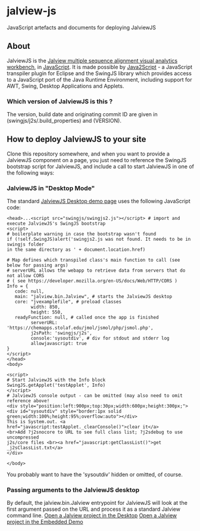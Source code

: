 # jalview-js
JavaScript artefacts and documents for deploying JalviewJS

## About
JalviewJS is the [Jalview multiple sequence alignment visual analytics workbench](https://www.jalview.org), in [JavaScript](https://www.jalview.org/jalview-js/). It is made possible by [Java2Script](https://github.com/java2script/java2script) - a JavaScript transpiler plugin for Eclipse and the SwingJS library which provides access to a JavaScript port of the Java Runtime Environment, including support for AWT, Swing, Desktop Applications and Applets. 

### Which version of JalviewJS is this ?

The version, build date and originating commit ID are given in (swingjs/j2s/.build_properties) and (VERSION).  
## How to deploy JalviewJS to your site
Clone this repository somewhere, and when you want to provide a JalviewJS component on a page, you just need to reference the SwingJS bootstrap script for JalviewJS, and include a call to start JalviewJS in one of the following ways:

### JalviewJS in "Desktop Mode"
The standard [JalviewJS Desktop demo page](JalviewJS.html) uses the following JavaScript code:
```
<head>...<script src="swingjs/swingjs2.js"></script> # import and execute JalviewJS's SwingJS bootstrap
<script>
# boilerplate warning in case the bootstrap wasn't found
if (!self.SwingJS)alert('swingjs2.js was not found. It needs to be in swingjs folder 
in the same directory as ' + document.location.href)

# Map defines which transpiled class's main function to call (see below for passing args)
# serverURL allows the webapp to retrieve data from servers that do not allow CORS
# ( see https://developer.mozilla.org/en-US/docs/Web/HTTP/CORS )
Info = {
   code: null,
   main: "jalview.bin.Jalview", # starts the JalviewJS desktop
   core: "jvexamplefile", # preload classes
         width: 850,
         height: 550,
   readyFunction: null, # called once the app is finished
         serverURL: 'https://chemapps.stolaf.edu/jmol/jsmol/php/jsmol.php',
         j2sPath: 'swingjs/j2s', 
         console:'sysoutdiv', # div for stdout and stderr log
         allowjavascript: true
}
</script>
</head>
<body>

<script>
# Start JalviewJS with the Info block
SwingJS.getApplet('testApplet', Info)
</script>
# JalviewJS console output - can be omitted (may also need to omit reference above! 
<div style="position:left:900px;top:30px;width:600px;height:300px;">
<div id="sysoutdiv" style="border:1px solid 
green;width:100%;height:95%;overflow:auto"></div>
This is System.out. <a href="javascript:testApplet._clearConsole()">clear it</a> 
<br>Add ?j2snocore to URL to see full class list; ?j2sdebug to use uncompressed 
j2s/core files <br><a href="javascript:getClassList()">get _j2sClassList.txt</a>
</div>

</body>
```

You probably want to have the 'sysoutdiv' hidden or omitted, of course. 

### Passing arguments to the JalviewJS desktop 
By default, the jalview.bin.Jalview entrypoint for JalviewJS will look at the first argument passed on the URL 
and process it as a standard Jalview command line.
[Open a Jalview project in the Desktop](JalviewJS.html?open%20https://www.jalview.org/jalview-js/demo-data/test_jalviewJS4.jvp)
[Open a Jalview project in the Embedded Demo](JalviewJS_embedded.html?open%20https://www.jalview.org/jalview-js/demo-data/test_jalviewJS4.jvp)




